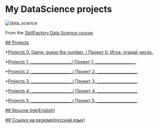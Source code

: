 

# My DataScience projects

![data_science](https://user-images.githubusercontent.com/70801558/154906602-2e7ef38e-63b5-46eb-a9f5-0406f6407359.png)


From the [SkiilFactory Data Science course](https://skillfactory.ru/data-science).


[## Projects](https://github.com/Denis-python/VS_code.git)

*[Projects 0. Game: guess the number. / Проект 0. Игра: угадай число.](https://github.com/Denis-python/VS_code/tree/main/Project_0).

*[Projects 1. ____________________./ Проект 1. ____________________]().

*[Projects 2. ____________________./ Проект 2. ____________________]().

*[Projects 3. ____________________./ Проект 3. ____________________]().

*[Projects 4. ____________________./ Проект 4. ____________________]().

*[Projects 5. ____________________./ Проект 5. ____________________]().

[## Resume link(English)](https://ekaterinburg.hh.ru/applicant/resumes/view?resume=749682abff09b44d0c0039ed1f506846477376)

[## Ссылка на резюме(русский язык)](https://ekaterinburg.hh.ru/applicant/resumes/view?resume=749682abff09b44d0c0039ed1f506846477376)
